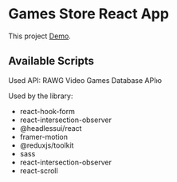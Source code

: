 # Games Store React App

This project [Demo](https://konst1984.github.io/games_store/).

## Available Scripts

Used API: RAWG Video Games Database APIю

Used by the library:

 - react-hook-form
 - react-intersection-observer
 - @headlessui/react
 - framer-motion
 - @reduxjs/toolkit
 - sass
 - react-intersection-observer
 - react-scroll
